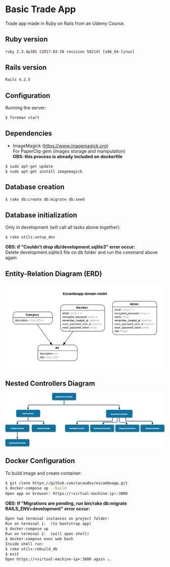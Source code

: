 # Basic Trade App
  Trade app made in Ruby on Rails from an Udemy Course.

## Ruby version
  ```sh
  ruby 2.3.4p301 (2017-03-30 revision 58214) [x86_64-linux]
  ```
## Rails version
  ```sh
  Rails 4.2.5
  ```
## Configuration
  Running the server:
  ```sh
  $ foreman start
  ```
## Dependencies
  * ImageMagick (https://www.imagemagick.org)  
  For PaperClip gem (images storage and manipulation)  
  **OBS: this process is already included on dockerfile**
  ```
  $ sudo apt-get update
  $ sudo apt-get install imagemagick
  ```
## Database creation
  ```sh
  $ rake db:create db:migrate db:seed
  ```
## Database initialization
  Only in development (will call all tasks above together):
  ```sh
  $ rake utils:setup_dev  
  ```  
  **OBS: if "Couldn't drop db/development.sqlite3" error occur:**  
    Delete development.sqlite3 file on db folder and run the command above again  

## Entity-Relation Diagram (ERD)
![alt text](https://github.com/cacaudev/escamboapp/blob/master/erd.png)

## Nested Controllers Diagram
![alt text](https://github.com/cacaudev/escamboapp/blob/master/NestedControllerDiagram.png)

## Docker Configuration
  To build image and create container:
  ```sh
  $ git clone https://github.com/cacaudev/escamboapp.git  
  $ docker-compose up --build  
  Open app on browser: https://<virtual-machine-ip>:3000
  ```
  **OBS: If "Migrations are pending, run bin/rake db:migrate RAILS_ENV=development" error occur:**  
  
    Open two terminal instances on project folder:
    Run on terminal 1:  (to bootstrap app)  
    $ docker-compose up  
    Run on terminal 2:  (will open shell)  
    $ docker-compose exec web bash  
    Inside shell run:  
    $ rake utils:rebuild_db  
    $ exit  
    Open https://<virtual-machine-ip>:3000 again ☕.  

